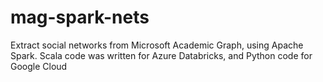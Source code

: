 # mag-spark-nets
Extract social networks from Microsoft Academic Graph, using Apache Spark.
Scala code was written for Azure Databricks, and Python code for Google Cloud


